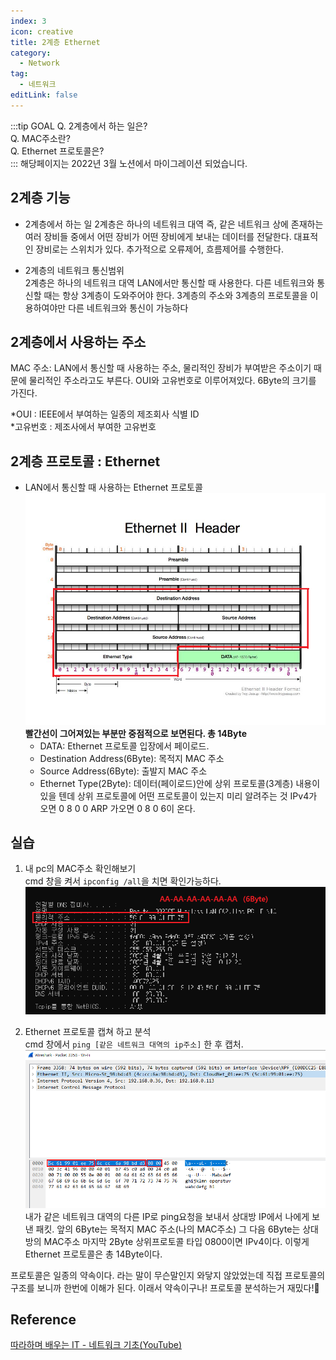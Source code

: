 ```yaml
---
index: 3
icon: creative
title: 2계층 Ethernet
category:
  - Network
tag: 
  - 네트워크   
editLink: false
---
```


:::tip GOAL
Q. 2계층에서 하는 일은?   
Q. MAC주소란?     
Q. Ethernet 프로토콜은?  
:::
해당페이지는 2022년 3월 노션에서 마이그레이션 되었습니다.  

## 2계층 기능

- 2계층에서 하는 일
  2계층은 하나의 네트워크 대역 즉, 같은 네트워크 상에
  존재하는 여러 장비들 중에서 어떤 장비가 어떤 장비에게 보내는 데이터를 전달한다.
  대표적인 장비로는 스위치가 있다.
  추가적으로 오류제어, 흐름제어를 수행한다.

- 2계층의 네트워크 통신범위   
  2계층은 하나의 네트워크 대역 LAN에서만 통신할 때 사용한다. 다른 네트워크와 통신할 때는
  항상 3계층이 도와주어야 한다. 3계층의 주소와 3계층의 프로토콜을 이용하여야만 다른 네트워크와 통신이 가능하다

## 2계층에서 사용하는 주소

MAC 주소: LAN에서 통신할 때 사용하는 주소, 물리적인 장비가 부여받은 주소이기 때문에 물리적인 주소라고도 부른다.
OUI와 고유번호로 이루어져있다. 6Byte의 크기를 가진다.

*OUI : IEEE에서 부여하는 일종의 제조회사 식별 ID  
*고유번호 : 제조사에서 부여한 고유번호

## 2계층 프로토콜 : Ethernet

- LAN에서 통신할 때 사용하는 Ethernet 프로토콜
  ![EthernetHeader](./img/EthernetHeader.png)
  **빨간선이 그어져있는 부분만 중점적으로 보면된다. 총 14Byte**  
  * DATA: Ethernet 프로토콜 입장에서 페이로드.  
  * Destination Address(6Byte): 목적지 MAC 주소   
  * Source Address(6Byte): 출발지 MAC 주소   
  * Ethernet Type(2Byte): 데이터(페이로드)안에 상위 프로토콜(3계층) 내용이 있을 텐데 상위 프로토콜에 어떤 프로토콜이 있는지 미리 알려주는 것 IPv4가 오면 0 8 0 0 ARP 가오면 0 8 0 6이 온다.

## 실습

1. 내 pc의 MAC주소 확인해보기  
   cmd 창을 켜서 `ipconfig /all`을 치면 확인가능하다.  
   ![mac-address](./img/3-mac-address.png)
 
2. Ethernet 프로토콜 캡쳐 하고 분석   
   cmd 창에서 `ping [같은 네트워크 대역의 ip주소]` 한 후 캡처.  
   ![mac-address](./img/3-ethernet.png)
   내가 같은 네트워크 대역의 다른 IP로 ping요청을 보내서 상대방 IP에서 나에게 보낸 패킷.
   앞의 6Byte는 목적지 MAC 주소(나의 MAC주소) 그 다음 6Byte는 상대방의 MAC주소 
   마지막 2Byte 상위프로토콜 타입 0800이면 IPv4이다.
   이렇게 Ethernet 프로토콜은 총 14Byte이다.

프로토콜은 일종의 약속이다. 라는 말이 무슨말인지 와닿지 않았었는데 직접 프로토콜의 구조를 보니까 한번에 이해가 된다. 이래서 약속이구나! 프로토콜 분석하는거 재밌다!:woman_dancing:


## Reference
[따라하며 배우는 IT - 네트워크 기초(YouTube)](https://www.youtube.com/playlist?list=PL0d8NnikouEWcF1jJueLdjRIC4HsUlULi)
